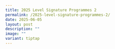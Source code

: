 ```yaml
---
title: 2025 Level Signature Programmes 2
permalink: /2025-level-signature-programmes-2/
date: 2025-06-05
layout: post
description: ""
image: ""
variant: tiptap
---
```


